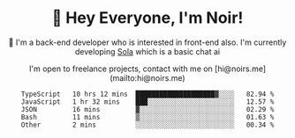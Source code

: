 <div align="center">

<h1 align="center">👋 Hey Everyone, I'm Noir! </h1>
  

 🎉  I'm a back-end developer who is interested in front-end also. I'm currently developing [Sola](https://sola.noirs.me) which is a basic chat ai 

   
<p align="center">
  I'm open to freelance projects, contact with me on [hi@noirs.me](mailto:hi@noirs.me)
  </p>
   

  
<!--START_SECTION:waka-->

```text
TypeScript   10 hrs 12 mins  ████████████████████▓░░░░   82.94 %
JavaScript   1 hr 32 mins    ███░░░░░░░░░░░░░░░░░░░░░░   12.57 %
JSON         16 mins         ▓░░░░░░░░░░░░░░░░░░░░░░░░   02.29 %
Bash         11 mins         ▒░░░░░░░░░░░░░░░░░░░░░░░░   01.63 %
Other        2 mins          ░░░░░░░░░░░░░░░░░░░░░░░░░   00.34 %
```

<!--END_SECTION:waka-->
